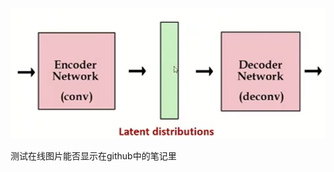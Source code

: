 ![](https://github.com/AI4S-Ritsuka/Postgraduate-learning-notes/blob/main/test-img0collect/t1.png)

测试在线图片能否显示在github中的笔记里

